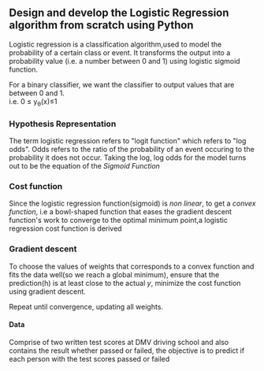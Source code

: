 ## Design and develop the Logistic Regression algorithm from scratch using Python
Logistic regression is a classification algorithm,used to model the probability of a certain class or event. It transforms the output into a probability value (i.e. a number between 0 and 1) using logistic sigmoid function.

For a binary classifier, we want the classifier to output values that are between 0 and 1. 
<br /> 
i.e.
                                  0 &le; y<sub>&theta;</sub>(x)&le;1

### Hypothesis Representation

The term logistic regression refers to "logit function" which refers to "log odds". Odds refers to the ratio of the probability of an event occuring to the probability it does not occur.
Taking the log, log odds for the model turns out to be the equation of the *Sigmoid Function*

### Cost function
Since the logistic regression function(sigmoid) is *non linear*, to get a *convex function*, i.e a bowl-shaped function that eases the gradient descent function's work to converge to the optimal minimum point,a logistic regression cost function is derived

### Gradient descent
To choose the values of weights that corresponds to a convex function and fits the data well(so we reach a global minimum), ensure that the prediction(h) is at least close to the actual *y*, minimize the cost function using gradient descent.

Repeat until convergence, updating all weights.

#### Data
Comprise of two written test scores at DMV driving school and also contains the result whether passed or failed, the objective is to predict if each person with the test scores passed or failed
